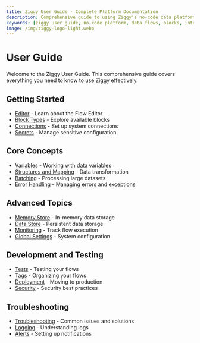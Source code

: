 ```yaml
---
title: Ziggy User Guide - Complete Platform Documentation
description: Comprehensive guide to using Ziggy's no-code data platform. Learn flows, blocks, connections, data integration, and AI search features.
keywords: [ziggy user guide, no-code platform, data flows, blocks, integrations, tutorial, documentation]
image: /img/ziggy-logo-light.webp
---
```


# User Guide

Welcome to the Ziggy User Guide. This comprehensive guide covers everything you need to know to use Ziggy effectively.

## Getting Started

- [Editor](/user-guide/editor) - Learn about the Flow Editor
- [Block Types](/user-guide/block-types/core/Receiver.md) - Explore available blocks
- [Connections](/user-guide/Connections) - Set up system connections
- [Secrets](/user-guide/Secrets) - Manage sensitive configuration

## Core Concepts

- [Variables](/user-guide/Variables) - Working with data variables
- [Structures and Mapping](/user-guide/Structures-and-mapping) - Data transformation
- [Batching](/user-guide/Batching) - Processing large datasets
- [Error Handling](/user-guide/Error-Handling) - Managing errors and exceptions

## Advanced Topics

- [Memory Store](/user-guide/Memory-Store) - In-memory data storage
- [Data Store](/user-guide/Data-Store-section) - Persistent data storage
- [Monitoring](/user-guide/Monitoring) - Track flow execution
- [Global Settings](/user-guide/Global-Settings) - System configuration

## Development and Testing

- [Tests](/user-guide/Tests) - Testing your flows
- [Tags](/user-guide/Tags) - Organizing your flows
- [Deployment](/user-guide/Deployment) - Moving to production
- [Security](/user-guide/Security) - Security best practices

## Troubleshooting

- [Troubleshooting](/user-guide/Troubleshooting) - Common issues and solutions
- [Logging](/user-guide/Logging) - Understanding logs
- [Alerts](/user-guide/Alerts) - Setting up notifications
